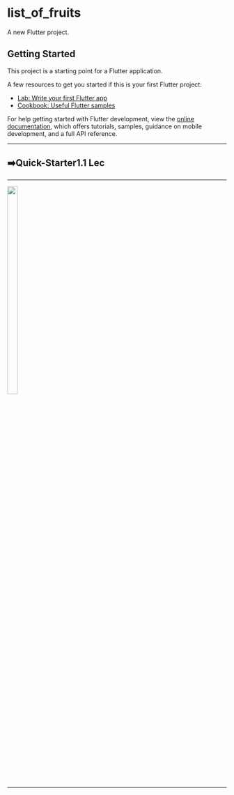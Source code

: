 # list_of_fruits

A new Flutter project.

## Getting Started

This project is a starting point for a Flutter application.

A few resources to get you started if this is your first Flutter project:

- [Lab: Write your first Flutter app](https://docs.flutter.dev/get-started/codelab)
- [Cookbook: Useful Flutter samples](https://docs.flutter.dev/cookbook)

For help getting started with Flutter development, view the
[online documentation](https://docs.flutter.dev/), which offers tutorials,
samples, guidance on mobile development, and a full API reference.
<hr>
<h2>➡️Quick-Starter1.1  Lec</h2>
<hr>
<p>
  <a href ="https://github.com/Prafulpatnecha/list_of_fruits?authuser=0">
  <img src="https://github.com/Prafulpatnecha/Quick-Starter/assets/144161200/0e657a85-1749-4089-81ff-2b8318651038" width="22%" Height="35%">
  </a>
  </p>
<hr>
